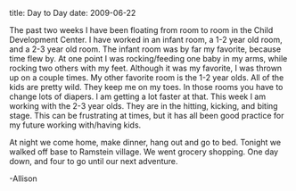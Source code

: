 title: Day to Day
date: 2009-06-22

The past two weeks I have been floating from room to room in the Child Development Center.  I have worked in an infant room, a 1-2 year old room, and a 2-3 year old room.  The infant room was by far my favorite, because time flew by.  At one point I was rocking/feeding one baby in my arms, while rocking two others with my feet.  Although it was my favorite, I was thrown up on a couple times.  My other favorite room is the 1-2 year olds.  All of the kids are pretty wild.  They keep me on my toes.  In those rooms you have to change lots of diapers.  I am getting a lot faster at that.  This week I am working with the 2-3 year olds.  They are in the hitting, kicking, and biting stage.  This can be frustrating at times, but it has all been good practice for my future working with/having kids.

At night we come home, make dinner, hang out and go to bed.  Tonight we walked off base to Ramstein village.  We went grocery shopping.  One day down, and four to go until our next adventure.

-Allison

